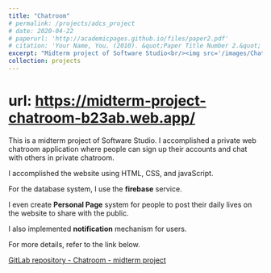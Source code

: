 ```yaml
---
title: "Chatroom"
# permalink: /projects/adcs_project
# date: 2020-04-22
# paperurl: 'http://academicpages.github.io/files/paper2.pdf'
# citation: 'Your Name, You. (2010). &quot;Paper Title Number 2.&quot; <i>Journal 1</i>. 1(2)
excerpt: "Midterm project of Software Studio<br/><img src='/images/Chatroom.png'>"
collection: projects
---
```

<!-- Todo: revise the image. -->

# url: https://midterm-project-chatroom-b23ab.web.app/
This is a midterm project of Software Studio.
I accomplished a private web chatroom application where people can
sign up their accounts and chat with others in private chatroom.

I accomplished the website using HTML, CSS, and javaScript.

For the database system, I use the **firebase** service.

I even create **Personal Page** system for people to post their daily 
lives on the website to share with the public.

I also implemented **notification** mechanism for users.

For more details, refer to the link below.

<!-- Demo Video -->

[GitLab repository - Chatroom - midterm project](https://gitlab.com/106030009/midterm-project-chatroom_106030009)

<!-- Recommended citation: Your Name, You. (2010). "Paper Title Number 2." <i>Journal 1</i>. 1(2). -->